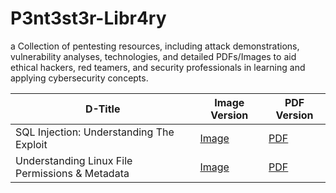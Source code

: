 # P3nt3st3r-Libr4ry
a Collection of pentesting resources, including attack demonstrations, vulnerability analyses, technologies, and detailed PDFs/Images to aid ethical hackers, red teamers, and security professionals in learning and applying cybersecurity concepts.


D-Title   | Image Version | PDF Version
----------|---------------|------------
SQL Injection: Understanding The Exploit | [Image](images/sql-injection-understanding-the-exploit.jpg) | [PDF](pdfs/sql-injection-understanding-the-exploit.pdf)
Understanding Linux File Permissions & Metadata | [Image](images/understanding-linux-file-permissions-and-metadata.jpg) | [PDF](pdfs/understanding-linux-file-permissions-and-metadata.pdf)